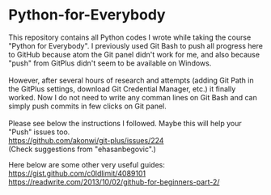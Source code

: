 # Python-for-Everybody
This repository contains all Python codes I wrote while taking the course  "Python for Everybody". I previously used Git Bash to push all progress here to GitHub because atom the Git panel didn't work for me, and also because "push" from GitPlus didn't seem to be available on Windows. </br></br>However, after several hours of research and attempts (adding Git Path in the GitPlus settings, download Git Credential Manager, etc.) it finally worked. Now I do not need to write any comman lines on Git Bash and can simply push commits in few clicks on Git panel.</br>
</br>
Please see below the instructions I followed. Maybe this will help your "Push" issues too. </br>
https://github.com/akonwi/git-plus/issues/224
</br>(Check suggestions from  "ehasanbegovic".)

Here below are some other very useful guides: </br>
https://gist.github.com/c0ldlimit/4089101 </br>
https://readwrite.com/2013/10/02/github-for-beginners-part-2/
